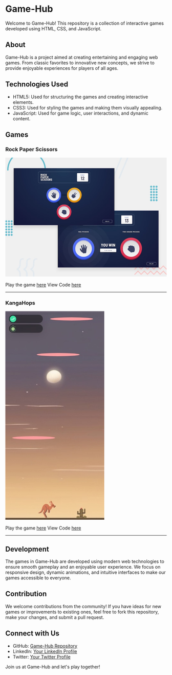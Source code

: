 # Game-Hub

Welcome to Game-Hub! This repository is a collection of interactive games developed using HTML, CSS, and JavaScript.

## About

Game-Hub is a project aimed at creating entertaining and engaging web games. From classic favorites to innovative new concepts, we strive to provide enjoyable experiences for players of all ages.

## Technologies Used

- HTML5: Used for structuring the games and creating interactive elements.
- CSS3: Used for styling the games and making them visually appealing.
- JavaScript: Used for game logic, user interactions, and dynamic content.

## Games

### Rock Paper Scissors

![Rock Paper Scissors](Rock-Paper-Scissors/img/rock-paper-scissors.png)

Play the game [here](https://iamupo.github.io/FrontendMentor-Solutions/Rock-Paper-Scissors) View Code [here](https://github.com/iamupo/Game-Hub/tree/main/Rock-Paper-Scissors)

---

### KangaHops

![Game Image](Kangahops/media/screenshot.jpeg)

Play the game [here](https://iamupo.github.io/FrontendMentor-Solutions/KangaHops) View Code [here](https://github.com/iamupo/Game-Hub/tree/main/KangaHops)

---

## Development

The games in Game-Hub are developed using modern web technologies to ensure smooth gameplay and an enjoyable user experience. We focus on responsive design, dynamic animations, and intuitive interfaces to make our games accessible to everyone.

## Contribution

We welcome contributions from the community! If you have ideas for new games or improvements to existing ones, feel free to fork this repository, make your changes, and submit a pull request.

## Connect with Us

- GitHub: [Game-Hub Repository](link-to-github)
- LinkedIn: [Your LinkedIn Profile](link-to-linkedin)
- Twitter: [Your Twitter Profile](link-to-twitter)

Join us at Game-Hub and let's play together!

